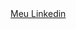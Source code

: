 <html>
 <head>
  <title>Kalisia</title>
 </head>
 <body>
  <a href="https://www.linkedin.com/in/kalisia/">Meu Linkedin</a>
 </body>
</html>
